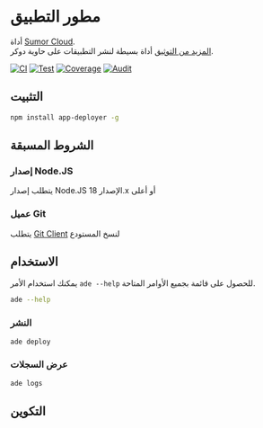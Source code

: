 # مطور التطبيق

أداة [Sumor Cloud](https://sumor.cloud).  
[المزيد من التوثيق](https://sumor.cloud/app-deployer)
أداة بسيطة لنشر التطبيقات على حاوية دوكر.

[![CI](https://github.com/sumor-cloud/app-deployer/actions/workflows/ci.yml/badge.svg)](https://github.com/sumor-cloud/app-deployer/actions/workflows/ci.yml)
[![Test](https://github.com/sumor-cloud/app-deployer/actions/workflows/ut.yml/badge.svg)](https://github.com/sumor-cloud/app-deployer/actions/workflows/ut.yml)
[![Coverage](https://github.com/sumor-cloud/app-deployer/actions/workflows/coverage.yml/badge.svg)](https://github.com/sumor-cloud/app-deployer/actions/workflows/coverage.yml)
[![Audit](https://github.com/sumor-cloud/app-deployer/actions/workflows/audit.yml/badge.svg)](https://github.com/sumor-cloud/app-deployer/actions/workflows/audit.yml)

## التثبيت

```bash
npm install app-deployer -g
```

## الشروط المسبقة

### إصدار Node.JS

يتطلب إصدار Node.JS الإصدار 18.x أو أعلى

### عميل Git

يتطلب [Git Client](https://git-scm.com/) لنسخ المستودع

## الاستخدام

يمكنك استخدام الأمر `ade --help` للحصول على قائمة بجميع الأوامر المتاحة.

```bash
ade --help
```

### النشر

```bash
ade deploy
```

### عرض السجلات

```bash
ade logs
```

## التكوين
